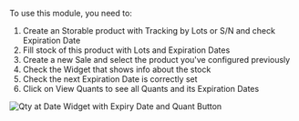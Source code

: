 To use this module, you need to:

1. Create an Storable product with Tracking by Lots or S/N and check Expiration Date
1. Fill stock of this product with Lots and Expiration Dates
1. Create a new Sale and select the product you've configured previously
1. Check the Widget that shows info about the stock
1. Check the next Expiration Date is correctly set
1. Click on View Quants to see all Quants and its Expiration Dates

![Qty at Date Widget with Expiry Date and Quant Button](../static/description/exp_date_widget.png)
